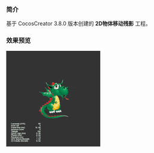 ### 简介
基于 CocosCreator 3.8.0 版本创建的 **2D物体移动残影** 工程。

### 效果预览
![image](../../../gif/202201/2022012051.gif)